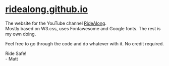 # [ridealong.github.io](https://ridealong.github.io)

The website for the YouTube channel [RideAlong](https://www.youtube.com/channel/UCaKJcrzA_XQU6rrKNzlEwcw/).  
Mostly based on W3.css, uses Fontawesome and Google fonts. The rest is my own doing.

Feel free to go through the code and do whatever with it. No credit required.

Ride Safe!  
\- Matt
